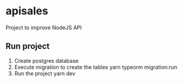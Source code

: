 # apisales
Project to improve NodeJS API


## Run project 
1. Create postgres database
2. Execute migration to create the tables
yarn typeorm migration:run
3. Run the project 
yarn dev  

